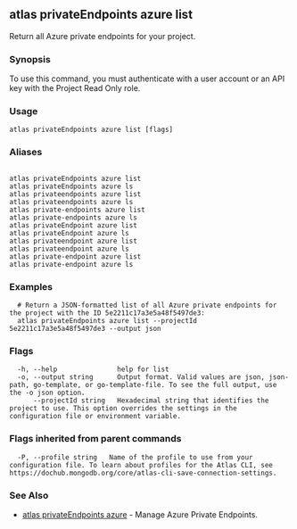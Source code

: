 ## atlas privateEndpoints azure list

Return all Azure private endpoints for your project.


### Synopsis

To use this command, you must authenticate with a user account or an API key with the Project Read Only role.


### Usage
```
atlas privateEndpoints azure list [flags]
```

### Aliases
```

atlas privateEndpoints azure list
atlas privateEndpoints azure ls
atlas privateendpoints azure list
atlas privateendpoints azure ls
atlas private-endpoints azure list
atlas private-endpoints azure ls
atlas privateEndpoint azure list
atlas privateEndpoint azure ls
atlas privateendpoint azure list
atlas privateendpoint azure ls
atlas private-endpoint azure list
atlas private-endpoint azure ls
```

### Examples

```
  # Return a JSON-formatted list of all Azure private endpoints for the project with the ID 5e2211c17a3e5a48f5497de3:
  atlas privateEndpoints azure list --projectId 5e2211c17a3e5a48f5497de3 --output json
```


### Flags

```
  -h, --help               help for list
  -o, --output string      Output format. Valid values are json, json-path, go-template, or go-template-file. To see the full output, use the -o json option.
      --projectId string   Hexadecimal string that identifies the project to use. This option overrides the settings in the configuration file or environment variable.

```


### Flags inherited from parent commands

```
  -P, --profile string   Name of the profile to use from your configuration file. To learn about profiles for the Atlas CLI, see https://dochub.mongodb.org/core/atlas-cli-save-connection-settings.

```

### See Also


* [atlas privateEndpoints azure](atlas_privateEndpoints_azure.md)	- Manage Azure Private Endpoints.



